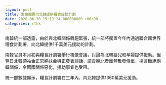 ```yaml
---
layout: post
title: 南韓擱置向北韓提供糧食援助計劃
date: 2020-06-30 15:19:24.000000000 +08:00
categories: rthk
---
```


南韓統一部透露，由於與北韓關係轉趨緊張，統一部將擱置今年內通過聯合國世界糧食計劃署，向北韓提供1千萬美元援助的計劃。

南韓官員本月初與糧食計劃署舉行視像會議，討論為北韓嬰兒和孕婦提供援助。但翌日北韓領袖金正恩胞妹金與正發表談話，譴責脫北者團體散發傳單，揚言斷絕兩韓關係，令兩國關係惡化，援助事宜也受阻。

統一部數據顯示，糧食計劃署在三年內，向北韓提供1360萬美元援助。
